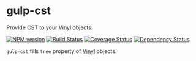 # gulp-cst

Provide CST to your [Vinyl](https://github.com/gulpjs/vinyl) objects.

[![NPM version](http://img.shields.io/npm/v/gulp-cst.svg?style=flat)](http://www.npmjs.org/package/gulp-cst)
[![Build Status](http://img.shields.io/travis/Yeti-or/gulp-cst/master.svg?style=flat&label=tests)](https://travis-ci.org/Yeti-or/gulp-cst)
[![Coverage Status](https://img.shields.io/coveralls/Yeti-or/gulp-cst.svg?branch=master&style=flat)](https://coveralls.io/r/Yeti-or/gulp-cst)
[![Dependency Status](http://img.shields.io/david/Yeti-or/gulp-cst.svg?style=flat)](https://david-dm.org/Yeti-or/gulp-cst)

`gulp-cst` fills `tree` property of [Vinyl](https://github.com/gulpjs/vinyl) objects.
